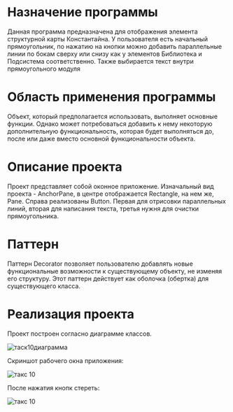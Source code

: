 
# Назначение программы

Данная программа предназначена для отображения элемента структурной карты Константайна. У пользователя есть начальный прямоугольник, по нажатию на кнопки можно добавить параллельные линии по бокам сверху или снизу как у элементов Библиотека и Подсистема соответственно. Также выбирается текст внутри прямоугольного модуля

# Область применения программы

Объект, который предполагается использовать, выполняет основные функции. Однако может потребоваться добавить к нему некоторую дополнительную функциональность, которая будет выполняться до, после или даже вместо основной функциональности объекта.

# Описание проекта

Проект представляет собой оконное приложение. Изначальный вид проекта - AnchorPane, в центре отображается Rectangle, на нем же, Pane. Справа реализованы Button. Первая для отрисовки параллельных линий, вторая для написания текста, третья нужня для очистки прямоугольника.

# Паттерн

Паттерн Decorator позволяет пользователю добавлять новые функциональные возможности к существующему объекту, не изменяя его структуру. Этот паттерн  действует как оболочка (обертка)  для существующего класса.

# Реализация проекта
Проект построен согласно диаграмме классов.

![таск10диаграмма](https://user-images.githubusercontent.com/80450495/111908257-9622e300-8a69-11eb-8ae9-8de33d33c6e7.png)

Скриншот рабочего окна приложения:

![такс 10](https://user-images.githubusercontent.com/80450495/111908145-27458a00-8a69-11eb-8225-7030a494b89d.png)

После нажатия кнопк стереть:

![такс 10](https://user-images.githubusercontent.com/80450495/111908191-5d830980-8a69-11eb-9f7b-846e11c1cb6a.png)
